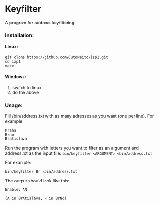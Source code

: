 # Keyfilter
A program for address keyfiltering.

### Installation:
#### Linux:
```
git clone https://github.com/CutoNaito/izp1.git
cd izp1
make
```

#### Windows:
1. switch to linux
2. do the above

### Usage:
Fill /bin/address.txt with as many adresses as you want (one per line). For example:
```
Praha
Brno
Bratislava
```

Run the program with letters you want to filter as an argument and address.txt as the input file.
`bin/keyfilter <ARGUMENT> <bin/address.txt`

For example:
```
bin/keyfilter Br <bin/address.txt
```
The output should look like this:
```
Enable: AN

(A in BrAtislava, N in BrNo)
```
